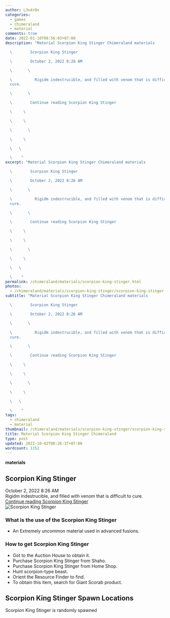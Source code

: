 ```yaml
---
author: L3n4r0x
categories:
  - games
  - chimeraland
  - material
comments: true
date: 2022-01-10T08:56:03+07:00
description: "Material Scorpion King Stinger Chimeraland materials

  \        Scorpion King Stinger

  \        October 2, 2022 8:26 AM

  \       \ 

  \          Rigidm indestrucible, and filled with venom that is difficult to
  cure.

  \       \ 

  \        Continue reading Scorpion King Stinger

  \     \ 

  \     \ 

  \       \ 

  \     \ 

  \   \ 

  \    "
excerpt: "Material Scorpion King Stinger Chimeraland materials

  \        Scorpion King Stinger

  \        October 2, 2022 8:26 AM

  \       \ 

  \          Rigidm indestrucible, and filled with venom that is difficult to
  cure.

  \       \ 

  \        Continue reading Scorpion King Stinger

  \     \ 

  \     \ 

  \       \ 

  \     \ 

  \   \ 

  \    "
permalink: /chimeraland/materials/scorpion-king-stinger.html
photos:
  - /chimeraland/materials/scorpion-king-stinger/scorpion-king-stinger.webp
subtitle: "Material Scorpion King Stinger Chimeraland materials

  \        Scorpion King Stinger

  \        October 2, 2022 8:26 AM

  \       \ 

  \          Rigidm indestrucible, and filled with venom that is difficult to
  cure.

  \       \ 

  \        Continue reading Scorpion King Stinger

  \     \ 

  \     \ 

  \       \ 

  \     \ 

  \   \ 

  \    "
tags:
  - chimeraland
  - material
thumbnail: /chimeraland/materials/scorpion-king-stinger/scorpion-king-stinger.webp
title: Material Scorpion King Stinger Chimeraland
type: post
updated: 2022-10-02T08:26:37+07:00
wordcount: 1152
---
```


<link
  rel="stylesheet"
  href="https://rawcdn.githack.com/dimaslanjaka/Web-Manajemen/870a349/css/bootstrap-5-3-0-alpha3-wrapper.css"
/>
<section id="bootstrap-wrapper">
  <div data-bs-theme="dark">
    <div
      class="row g-0 border rounded overflow-hidden flex-md-row mb-4 shadow-sm position-relative bg-dark text-light"
    >
      <div class="col p-4 d-flex flex-column position-static">
        <strong class="d-inline-block mb-2 text-success">materials</strong>
        <h2 class="mb-0">Scorpion King Stinger</h2>
        <div class="mb-1 text-muted">October 2, 2022 8:26 AM</div>
        <div class="mb-2 border p-1">
          Rigidm indestrucible, and filled with venom that is difficult to cure.
        </div>
        <a
          href="/chimeraland/materials/scorpion-king-stinger.html"
          class="stretched-link d-none text-primary"
          >Continue reading Scorpion King Stinger</a
        >
      </div>
      <div class="col-auto d-none d-md-block d-lg-block">
        <img
          src="https://www.webmanajemen.com/chimeraland/materials/scorpion-king-stinger/scorpion-king-stinger.webp"
          alt="Scorpion King Stinger"
        />
      </div>
    </div>
    <div class="row">
      <div class="col-lg-6 col-12 mb-2">
        <div class="card">
          <div class="card-body">
            <h3 class="card-title">
              What is the use of the Scorpion King Stinger
            </h3>
            <div class="card-text">
              <ul>
                <li>
                  An Extremely uncommon material used in advanced fusions.
                </li>
              </ul>
            </div>
          </div>
        </div>
      </div>
      <div class="col-lg-6 col-12 mb-2">
        <div class="card">
          <div class="card-body">
            <h3 class="card-title">How to get Scorpion King Stinger</h3>
            <div class="card-text">
              <ul>
                <li>Got to the Auction House to obtain it.</li>
                <li>Purchase Scorpion King Stinger from Shaho.</li>
                <li>Purchase Scorpion King Stinger from Home Shop.</li>
                <li>Hunt scorpion-type beast.</li>
                <li>Orient the Resource Finder to find.</li>
                <li>To obtain this item, search for Giant Scorab product.</li>
              </ul>
            </div>
          </div>
        </div>
      </div>
      <div class="col-12 mb-2">
        <h2>Scorpion King Stinger Spawn Locations</h2>
        <p>Scorpion King Stinger is randomly spawned</p>
      </div>
    </div>
  </div>
</section>